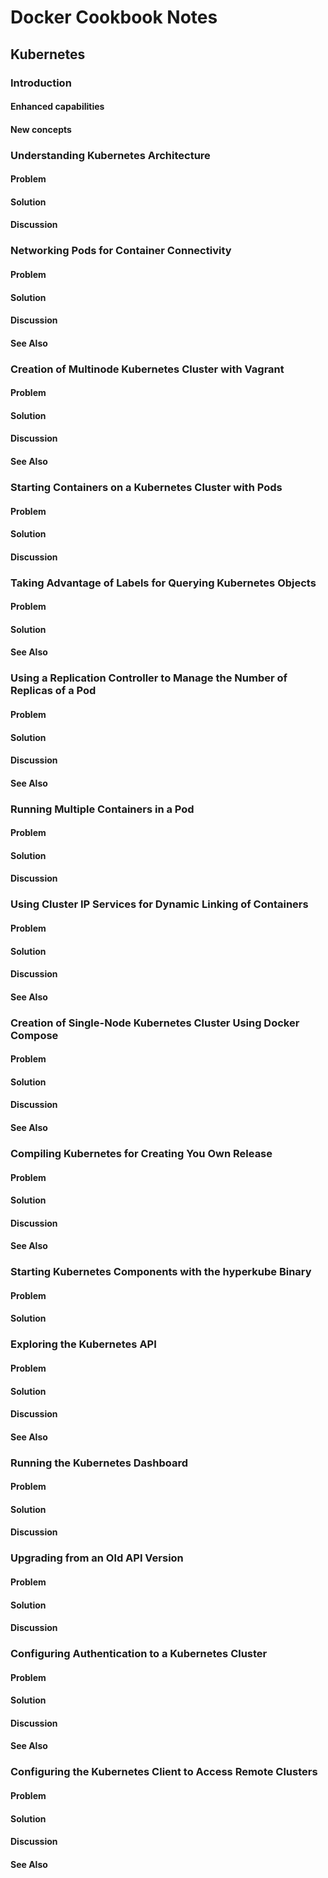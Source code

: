 # Docker Cookbook Notes #
## Kubernetes ##
### Introduction ###
#### Enhanced capabilities ####
#### New concepts ####
### Understanding Kubernetes Architecture ###
#### Problem ####
#### Solution ####
#### Discussion ####
### Networking Pods for Container Connectivity ###
#### Problem ####
#### Solution ####
#### Discussion ####
#### See Also ####
### Creation of Multinode Kubernetes Cluster with Vagrant
#### Problem ####
#### Solution ####
#### Discussion ####
#### See Also ####
### Starting Containers on a Kubernetes Cluster with Pods ###
#### Problem ####
#### Solution ####
#### Discussion ####
### Taking Advantage of Labels for Querying Kubernetes Objects ###
#### Problem ####
#### Solution ####
#### See Also ####
### Using a Replication Controller to Manage the Number of Replicas of a Pod ###
#### Problem ####
#### Solution ####
#### Discussion ####
#### See Also ####
### Running Multiple Containers in a Pod ###
#### Problem ####
#### Solution ####
#### Discussion ####
### Using Cluster IP Services for Dynamic Linking of Containers ###
#### Problem ####
#### Solution ####
#### Discussion ####
#### See Also ####
### Creation of Single-Node Kubernetes Cluster Using Docker Compose ###
#### Problem ####
#### Solution ####
#### Discussion ####
#### See Also ####
### Compiling Kubernetes for Creating You Own Release ###
#### Problem ####
#### Solution ####
#### Discussion ####
#### See Also ####
### Starting Kubernetes Components with the hyperkube Binary ###
#### Problem ####
#### Solution ####
### Exploring the Kubernetes API ###
#### Problem ####
#### Solution ####
#### Discussion ####
#### See Also ####
### Running the Kubernetes Dashboard ###
#### Problem ####
#### Solution ####
#### Discussion ####
### Upgrading from an Old API Version ###
#### Problem ####
#### Solution ####
#### Discussion ####
### Configuring Authentication to a Kubernetes Cluster ###
#### Problem ####
#### Solution ####
#### Discussion ####
#### See Also ####
### Configuring the Kubernetes Client to Access Remote Clusters ###
#### Problem ####
#### Solution ####
#### Discussion ####
#### See Also ####
